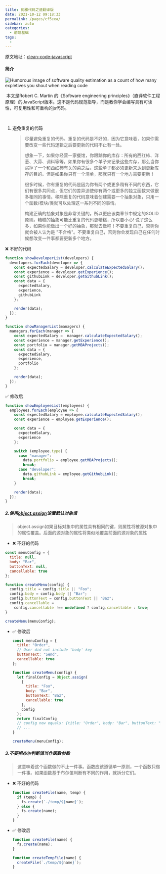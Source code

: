 ```yaml
---
title: 优雅代码之道翻译版
date: 2021-10-12 09:18:33
permalink: /pages/cf5eea/
sidebar: auto
categories:
  - 前端基础
tags:
  - 
---
```

原文地址：[clean-code-javascript](https://github.com/ryanmcdermott/clean-code-javascript)

#### 简介

![Humorous image of software quality estimation as a count of how many expletives you shout when reading code](https://pic-xiaocao123-1304191709.cos.ap-guangzhou.myqcloud.com/68747470733a2f2f7777772e6f736e6577732e636f6d2f696d616765732f636f6d6963732f7774666d2e6a7067)

​ 本文是Robert C. Martin 的《Software engineering principles》（直译软件工程原理）的JavaScript版本。这不是代码规范指导，而是教你学会编写具有可读性，可复用性和可重构的js代码。

​ 

1. 避免重复的代码

   >​ 尽量避免重复的代码。重复的代码是不好的，因为它意味着，如果你需要改变一些代码逻辑之后要更新的代码不止有一处。
   >
   >​ 想象一下，如果你经营一家餐馆，你跟踪你的库存：所有的西红柿、洋葱、大蒜、调料等等。如果你有很多个单子来记录这些库存，那么当你买掉了一个和西红柿有关的菜之后，这些单子都必须更新来达到更新库存的目的。但是如果你只有一个清单，那就只有一个地方需要更新！
   >
   >​ 很多时候，你有重复的代码是因为你有两个或更多稍有不同的东西，它们有很多共同点，但它们的差异迫使你有两个或更多的独立函数来做很多相同的事情。移除重复的代码意味着创建需要一个抽象对象，只用一个函数/模块/类就可以处理这一系列不同的事情。
   >
   >​ 构建正确的抽象对象是非常关键的，所以更应该类章节中规定的SOLID原则。糟糕的抽象可能比重复的代码更糟糕，所以要小心! 说了这么多，如果你能做出一个好的抽象，那就去做吧！不要重复自己，否则你就会被人认为是 "不合格"。不要重复自己，否则你会发现自己在任何时候想改变一件事都要更新多个地方。

❌ 不好的代码

```js
function showDeveloperList(developers) {
  developers.forEach(developer => {
    const expectedSalary = developer.calculateExpectedSalary();
    const experience = developer.getExperience();
    const githubLink = developer.getGithubLink();
    const data = {
      expectedSalary,
      experience,
      githubLink
    };

    render(data);
  });
}

function showManagerList(managers) {
  managers.forEach(manager => {
    const expectedSalary =  manager.calculateExpectedSalary();
    const experience = manager.getExperience();
    const portfolio = manager.getMBAProjects();
    const data = {
      expectedSalary,
      experience,
      portfolio
    };

    render(data);
  });
}

```

✅ 修改后

```js
function showEmployeeList(employees) {
  employees.forEach(employee => {
    const expectedSalary = employee.calculateExpectedSalary();
    const experience = employee.getExperience();

    const data = {
      expectedSalary,
      experience
    };

    switch (employee.type) {
      case "manager":
        data.portfolio = employee.getMBAProjects();
        break;
      case "developer":
        data.githubLink = employee.getGithubLink();
        break;
    }

    render(data);
  });
}

```

##### 2.使用[object.assign](https://developer.mozilla.org/zh-CN/docs/Web/JavaScript/Reference/Global_Objects/Object/assign)设置默认对象值

>
>
>object.assign如果目标对象中的属性具有相同的键，则属性将被源对象中的属性覆盖。后面的源对象的属性将类似地覆盖前面的源对象的属性

- ❌ 不好的代码

```js
const menuConfig = {
  title: null,
  body: "Bar",
  buttonText: null,
  cancellable: true
};

function createMenu(config) {
  config.title = config.title || "Foo";
  config.body = config.body || "Bar";
  config.buttonText = config.buttonText || "Baz";
  config.cancellable =
    config.cancellable !== undefined ? config.cancellable : true;
}

createMenu(menuConfig);

```

- ✅ 修改后

  ```js
  const menuConfig = {
    title: "Order",
    // User did not include 'body' key
    buttonText: "Send",
    cancellable: true
  };
  
  function createMenu(config) {
    let finalConfig = Object.assign(
      {
        title: "Foo",
        body: "Bar",
        buttonText: "Baz",
        cancellable: true
      },
      config
    );
    return finalConfig
    // config now equals: {title: "Order", body: "Bar", buttonText: "Send", cancellable: true}
    // ...
  }
  
  createMenu(menuConfig);
  ```

##### 3.不要把布尔判断值当作函数参数

  >
  >
  >这意味着这个函数做的不止一件事。函数应该遵循单一原则，一个函数只做一件事。如果函数基于布尔值判断有不同的作用，就拆分它们。

  - ❌ 不好的代码

    ```js
    function createFile(name, temp) {
      if (temp) {
        fs.create(`./temp/${name}`);
      } else {
        fs.create(name);
      }
    }
    ```

  - ✅ 修改后

    ```js
    function createFile(name) {
      fs.create(name);
    }
    
    function createTempFile(name) {
      createFile(`./temp/${name}`);
    }
    
    ```
